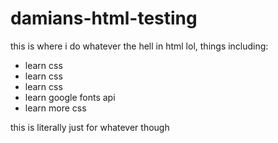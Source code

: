 # damians-html-testing
this is where i do whatever the hell in html lol, things including:  
- learn css
- learn css
- learn css
- learn google fonts api
- learn more css  

this is literally just for whatever though
